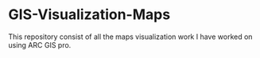# GIS-Visualization-Maps
This repository consist of all the maps visualization work I have worked on using ARC GIS pro.
